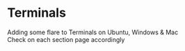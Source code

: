 # Terminals

Adding some flare to Terminals on Ubuntu, Windows & Mac
<br/>
Check on each section page accordingly
